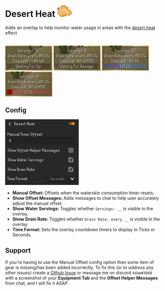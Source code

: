 # Desert Heat ![](icon.png)
Adds an overlay to help monitor water usage in areas with the [desert heat](https://oldschool.runescape.wiki/w/Desert_heat) effect
######
![img.png](READMEimages/img.png)
![img_3.png](READMEimages/img_3.png)
![img_1.png](READMEimages/img_1.png)
![img_2.png](READMEimages/img_2.png)

## Config
![img_4.png](READMEimages/img_4.png)
- <b> Manual Offset: </b> Offsets when the waterskin consumption timer resets.
- <b> Show Offset Messages: </b> Adds messages to chat to help user accurately adjust the manual offset.
- <b> Show Water Servings: </b> Toggles whether `Servings: __` is visible in the overlay.
- <b> Show Drain Rate: </b> Toggles whether `Drain Rate: every __` is visible in the overlay. 
- <b> Time Format: </b> Sets the overlay countdown timers to display in Ticks or Seconds.

## Support
If you're having to use the Manual Offset 
config option then some item of gear is missing/has been added incorrectly. 
To fix this *(or to address any other issues)* create a [Github Issue](https://github.com/adam-bunce/desert-heat/issues) or 
message me on discord `4dam#3668` with a screenshot of your <b> Equipment Tab </b> and the <b>
Offset Helper Messages </b>from chat, and I will fix it ASAP.
